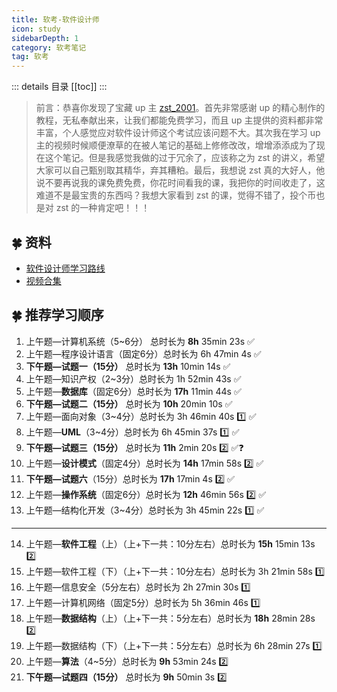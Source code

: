 ```yaml
---
title: 软考-软件设计师
icon: study
sidebarDepth: 1
category: 软考笔记
tag: 软考
---
```


::: details 目录
[[toc]]
:::


> 前言：恭喜你发现了宝藏 up 主 [zst_2001](https://space.bilibili.com/91286799)。首先非常感谢 up 的精心制作的教程，无私奉献出来，让我们都能免费学习，而且 up 主提供的资料都非常丰富，个人感觉应对软件设计师这个考试应该问题不大。其次我在学习 up 主的视频时候顺便潦草的在被人笔记的基础上修修改改，增增添添成为了现在这个笔记。但是我感觉我做的过于冗余了，应该称之为 zst 的讲义，希望大家可以自己甄别取其精华，弃其糟粕。最后，我想说 zst 真的大好人，他说不要再说我的课免费免费，你花时间看我的课，我把你的时间收走了，这难道不是最宝贵的东西吗？我想大家看到 zst 的课，觉得不错了，投个币也是对 zst 的一种肯定吧！！！


## 🍀 资料


- [软件设计师学习路线](https://www.bilibili.com/read/cv18526892/)
- [视频合集](https://space.bilibili.com/91286799/channel/series)

## 🍀 推荐学习顺序

1. 上午题—计算机系统（5~6分） 总时长为 **8h** 35min 23s ✅
2. 上午题—程序设计语言（固定6分）总时长为 6h 47min 4s ✅
3. **下午题—试题一（15分）** 总时长为 **13h** 10min 14s ✅
4. 上午题—知识产权（2~3分）总时长为 1h 52min 43s ✅
5. 上午题—**数据库**（固定6分）总时长为 **17h** 11min 44s ✅
6. **下午题—试题二（15分）** 总时长为 **10h** 20min 10s ✅
7. 上午题—面向对象（3~4分）总时长为 3h 46min 40s 1️⃣ ✅
8. 上午题—**UML**（3~4分）总时长为 6h 45min 37s 1️⃣ ✅
9. **下午题—试题三（15分）** 总时长为 **11h** 2min 20s 2️⃣ ✅❓
10. 上午题—**设计模式**（固定4分）总时长为 **14h** 17min 58s 2️⃣ ✅
11. **下午题—试题六**（15分）总时长为 **17h** 17min 4s 2️⃣ ✅
12. 上午题—**操作系统**（固定6分）总时长为 **12h** 46min 56s 2️⃣ ✅
13. 上午题—结构化开发（3~4分）总时长为 3h 45min 22s 1️⃣ ✅

---

14. 上午题—**软件工程**（上）（上+下一共：10分左右）总时长为 **15h** 15min 13s 2️⃣
15. 上午题—软件工程（下）（上+下一共：10分左右）总时长为 3h 21min 58s 1️⃣
16. 上午题—信息安全（5分左右）总时长为 2h 27min 30s 1️⃣
17. 上午题—计算机网络（固定5分）总时长为 5h 36min 46s 1️⃣
18. 上午题—**数据结构**（上）（上+下一共：5分左右）总时长为 **18h** 28min 28s 2️⃣
19. 上午题—数据结构（下）（上+下一共：5分左右）总时长为 6h 28min 27s 1️⃣
20. 上午题—**算法**（4~5分）总时长为 **9h** 53min 24s 2️⃣
21. **下午题—试题四（15分）** 总时长为 **9h** 50min 3s 2️⃣

